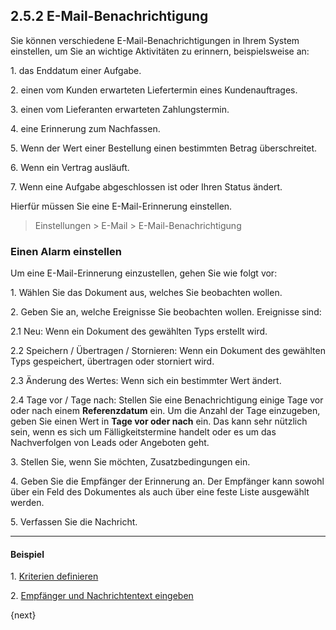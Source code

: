 ## 2.5.2 E-Mail-Benachrichtigung

Sie können verschiedene E-Mail-Benachrichtigungen in Ihrem System einstellen, um Sie an wichtige Aktivitäten zu erinnern, beispielsweise an:

1\. das Enddatum einer Aufgabe.

2\. einen vom Kunden erwarteten Liefertermin eines Kundenauftrages.

3\. einen vom Lieferanten erwarteten Zahlungstermin.

4\. eine Erinnerung zum Nachfassen.

5\. Wenn der Wert einer Bestellung einen bestimmten Betrag überschreitet.

6\. Wenn ein Vertrag ausläuft.

7\. Wenn eine Aufgabe abgeschlossen ist oder Ihren Status ändert.

Hierfür müssen Sie eine E-Mail-Erinnerung einstellen.

> Einstellungen > E-Mail > E-Mail-Benachrichtigung

### Einen Alarm einstellen

Um eine E-Mail-Erinnerung einzustellen, gehen Sie wie folgt vor:

1\. Wählen Sie das Dokument aus, welches Sie beobachten wollen.

2\. Geben Sie an, welche Ereignisse Sie beobachten wollen. Ereignisse sind:

2\.1 Neu: Wenn ein Dokument des gewählten Typs erstellt wird.

2\.2 Speichern / Übertragen / Stornieren: Wenn ein Dokument des gewählten Typs gespeichert, übertragen oder storniert wird.

2\.3 Änderung des Wertes: Wenn sich ein bestimmter Wert ändert.

2\.4 Tage vor / Tage nach: Stellen Sie eine Benachrichtigung einige Tage vor oder nach einem **Referenzdatum** ein. Um die Anzahl der Tage einzugeben, geben Sie einen Wert in **Tage vor oder nach** ein. Das kann sehr nützlich sein, wenn es sich um Fälligkeitstermine handelt oder es um das Nachverfolgen von Leads oder Angeboten geht.

3\. Stellen Sie, wenn Sie möchten, Zusatzbedingungen ein.

4\. Geben Sie die Empfänger der Erinnerung an. Der Empfänger kann sowohl über ein Feld des Dokumentes als auch über eine feste Liste ausgewählt werden.

5\. Verfassen Sie die Nachricht.

---

#### Beispiel
1\. [Kriterien definieren](<img class="screenshot" src="{{docs_base_url}}/assets/img/setup/email/email-alert-1.png">)

2\. [Empfänger und Nachrichtentext eingeben](<img class="screenshot" src="{{docs_base_url}}/assets/img/setup/email/email-alert-2.png">)

{next}
